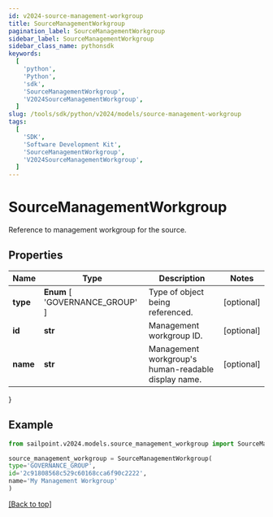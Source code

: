```yaml
---
id: v2024-source-management-workgroup
title: SourceManagementWorkgroup
pagination_label: SourceManagementWorkgroup
sidebar_label: SourceManagementWorkgroup
sidebar_class_name: pythonsdk
keywords:
  [
    'python',
    'Python',
    'sdk',
    'SourceManagementWorkgroup',
    'V2024SourceManagementWorkgroup',
  ]
slug: /tools/sdk/python/v2024/models/source-management-workgroup
tags:
  [
    'SDK',
    'Software Development Kit',
    'SourceManagementWorkgroup',
    'V2024SourceManagementWorkgroup',
  ]
---
```


# SourceManagementWorkgroup

Reference to management workgroup for the source.

## Properties

| Name | Type | Description | Notes |
| --- | --- | --- | --- |
| **type** | **Enum** [ 'GOVERNANCE_GROUP' ] | Type of object being referenced. | [optional] |
| **id** | **str** | Management workgroup ID. | [optional] |
| **name** | **str** | Management workgroup's human-readable display name. | [optional] |

}

## Example

```python
from sailpoint.v2024.models.source_management_workgroup import SourceManagementWorkgroup

source_management_workgroup = SourceManagementWorkgroup(
type='GOVERNANCE_GROUP',
id='2c91808568c529c60168cca6f90c2222',
name='My Management Workgroup'
)

```

[[Back to top]](#)
